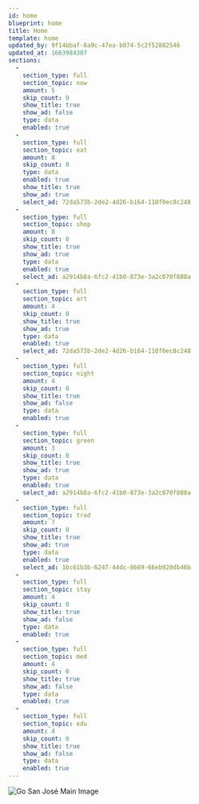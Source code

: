 ```yaml
---
id: home
blueprint: home
title: Home
template: home
updated_by: 9f14bbaf-8a9c-47ea-b074-5c2f52882546
updated_at: 1663984307
sections:
  -
    section_type: full
    section_topic: now
    amount: 5
    skip_count: 0
    show_title: true
    show_ad: false
    type: data
    enabled: true
  -
    section_type: full
    section_topic: eat
    amount: 8
    skip_count: 0
    type: data
    enabled: true
    show_title: true
    show_ad: true
    select_ad: 72da573b-2de2-4d26-b164-110f0ec8c248
  -
    section_type: full
    section_topic: shop
    amount: 8
    skip_count: 0
    show_title: true
    show_ad: true
    type: data
    enabled: true
    select_ad: a2914b8a-6fc2-41b0-873e-3a2c070f808a
  -
    section_type: full
    section_topic: art
    amount: 4
    skip_count: 0
    show_title: true
    show_ad: true
    type: data
    enabled: true
    select_ad: 72da573b-2de2-4d26-b164-110f0ec8c248
  -
    section_type: full
    section_topic: night
    amount: 4
    skip_count: 0
    show_title: true
    show_ad: false
    type: data
    enabled: true
  -
    section_type: full
    section_topic: green
    amount: 3
    skip_count: 0
    show_title: true
    show_ad: true
    type: data
    enabled: true
    select_ad: a2914b8a-6fc2-41b0-873e-3a2c070f808a
  -
    section_type: full
    section_topic: trad
    amount: 7
    skip_count: 0
    show_title: true
    show_ad: true
    type: data
    enabled: true
    select_ad: 1bc61b3b-6247-44dc-8669-66eb920db46b
  -
    section_type: full
    section_topic: stay
    amount: 4
    skip_count: 0
    show_title: true
    show_ad: false
    type: data
    enabled: true
  -
    section_type: full
    section_topic: med
    amount: 4
    skip_count: 0
    show_title: true
    show_ad: false
    type: data
    enabled: true
  -
    section_type: full
    section_topic: edu
    amount: 4
    skip_count: 0
    show_title: true
    show_ad: false
    type: data
    enabled: true
---
```

![Go San José Main Image](/assets/site/go-san-jose-(1).webp)